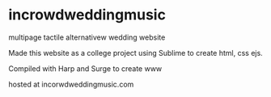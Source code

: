 # incrowdweddingmusic
multipage tactile alternativew wedding website

Made this website as a college project using Sublime to create html, css  ejs.

Compiled with Harp and Surge to create www

hosted at incorwdweddingmusic.com

